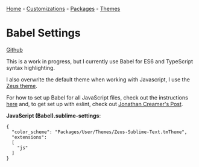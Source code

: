 [Home](https://github.com/joshwhatk/sublime-text-configuration) - [Customizations](/customizations) - [Packages](/packages) - [Themes](/themes)

# Babel Settings

[Github](https://github.com/babel/babel-sublime)

This is a work in progress, but I currently use Babel for ES6 and TypeScript syntax highlighting.

I also overwrite the default theme when working with Javascript, I use the [Zeus theme](/themes).

For how to set up Babel for all JavaScript files, check out the instructions [here](https://github.com/babel/babel-sublime) and, to get set up with eslint, check out [Jonathan Creamer's Post](http://jonathancreamer.com/setup-eslint-with-es6-in-sublime-text/).

**JavaScript (Babel).sublime-settings**:

```
{
  "color_scheme": "Packages/User/Themes/Zeus-Sublime-Text.tmTheme",
  "extensions":
  [
    "js"
  ]
}
```

